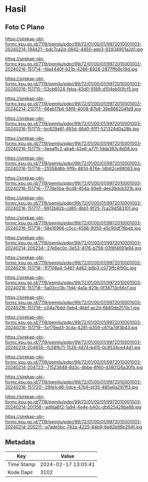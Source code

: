 # Hasil

## Foto C Plano

https://sirekap-obj-formc.kpu.go.id/7119/pemilu/pdpr/99/72/01/00/01/9972010001003-20240214-194421--bdc7ca2d-0842-4450-aeb3-92934901a2d1.jpg

https://sirekap-obj-formc.kpu.go.id/7119/pemilu/pdpr/99/72/01/00/01/9972010001003-20240216-151714--fda4440f-621b-4286-8928-2877ffb9c19d.jpg

https://sirekap-obj-formc.kpu.go.id/7119/pemilu/pdpr/99/72/01/00/01/9972010001003-20240216-151715--53cb6024-feba-43d0-9189-d104eb00fcf5.jpg

https://sirekap-obj-formc.kpu.go.id/7119/pemilu/pdpr/99/72/01/00/01/9972010001003-20240214-210711--66eb17b6-58f9-4008-87b8-39e8662041d9.jpg

https://sirekap-obj-formc.kpu.go.id/7119/pemilu/pdpr/99/72/01/00/01/9972010001003-20240216-151715--bc829a6f-493d-46d0-91f1-521324d0a28b.jpg

https://sirekap-obj-formc.kpu.go.id/7119/pemilu/pdpr/99/72/01/00/01/9972010001003-20240216-151715--3eeaffc2-aba6-42e6-a77f-1dda383c8d58.jpg

https://sirekap-obj-formc.kpu.go.id/7119/pemilu/pdpr/99/72/01/00/01/9972010001003-20240216-151716--25558d6b-91fb-487d-876e-14b62ce88063.jpg

https://sirekap-obj-formc.kpu.go.id/7119/pemilu/pdpr/99/72/01/00/01/9972010001003-20240216-151716--777de5ba-6cd8-454a-93e6-dee39dcb321b.jpg

https://sirekap-obj-formc.kpu.go.id/7119/pemilu/pdpr/99/72/01/00/01/9972010001003-20240216-151717--9912b82b-cd85-4bb1-9f25-7ca294583101.jpg

https://sirekap-obj-formc.kpu.go.id/7119/pemilu/pdpr/99/72/01/00/01/9972010001003-20240216-151718--58e16966-c0cc-4588-8050-e5c90df76beb.jpg

https://sirekap-obj-formc.kpu.go.id/7119/pemilu/pdpr/99/72/01/00/01/9972010001003-20240214-205234--27e6ec0c-3e53-4176-b756-03f8f4691e94.jpg

https://sirekap-obj-formc.kpu.go.id/7119/pemilu/pdpr/99/72/01/00/01/9972010001003-20240216-151718--1f7108a4-5461-4d62-b8b3-c073ffc4f90c.jpg

https://sirekap-obj-formc.kpu.go.id/7119/pemilu/pdpr/99/72/01/00/01/9972010001003-20240216-151718--5a03cc0b-11d4-4a1a-921b-0f38713c66cf.jpg

https://sirekap-obj-formc.kpu.go.id/7119/pemilu/pdpr/99/72/01/00/01/9972010001003-20240216-151719--c04a76dd-0eb4-4bbf-ac2d-6b80de2f70c1.jpg

https://sirekap-obj-formc.kpu.go.id/7119/pemilu/pdpr/99/72/01/00/01/9972010001003-20240216-151719--5cf76ed3-3cda-4281-b359-c611a7df3b43.jpg

https://sirekap-obj-formc.kpu.go.id/7119/pemilu/pdpr/99/72/01/00/01/9972010001003-20240214-204655--fc58fb71-1526-4874-b415-0c9534ce44d1.jpg

https://sirekap-obj-formc.kpu.go.id/7119/pemilu/pdpr/99/72/01/00/01/9972010001003-20240214-204723--71523848-8d3c-4bbe-8f60-d380126a30fb.jpg

https://sirekap-obj-formc.kpu.go.id/7119/pemilu/pdpr/99/72/01/00/01/9972010001003-20240216-151720--29fe1c48-0dce-47b9-bf35-485e6a297ff3.jpg

https://sirekap-obj-formc.kpu.go.id/7119/pemilu/pdpr/99/72/01/00/01/9972010001003-20240214-201158--adfda6f2-1a94-4e4e-b40c-db625429be88.jpg

https://sirekap-obj-formc.kpu.go.id/7119/pemilu/pdpr/99/72/01/00/01/9972010001003-20240214-205211--a7ade5bc-742a-4225-84b9-6e82b88b294f.jpg


## Metadata

| Key        | Value               |
| ---------- | ------------------- |
| Time Stamp | 2024-02-17 13:05:41 |
| Kode Dapil | 3102                |



